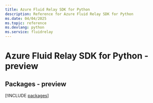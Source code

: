 ```yaml
---
title: Azure Fluid Relay SDK for Python
description: Reference for Azure Fluid Relay SDK for Python
ms.date: 04/04/2025
ms.topic: reference
ms.devlang: python
ms.service: fluidrelay
---
```

# Azure Fluid Relay SDK for Python - preview
## Packages - preview
[!INCLUDE [packages](fluid-relay-index.md)]